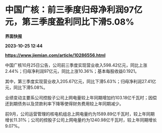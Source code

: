 # 中国广核：前三季度归母净利润97亿元，第三季度盈利同比下滑5.08%
**界面快报**

**2023-10-25 12:44**

**https://www.jiemian.com/article/10286556.html**

中国广核10月25日公告，公司前三季度实现营业收入598.42亿元，同比上涨2.44%；归母净利润97亿元，同比上涨10.36%；基本每股收益0.1921。

其中，第三季度实现营业收入205.67亿元，同比下滑5.63%；归母净利润27.41亿元，同比下滑5.08%。

业绩变动主要系公司控股子公司上网电量较上年同期增加约103.18亿千瓦时；因偿还到期债务以及贷款利率下降等使得财务费用较上年同期减少。

前9月，公司运营管理的核电机组总上网电量约为1589.89亿千瓦时，较上年同期增长11.31%；公司的控股子公司上网电量约为1240.98亿千瓦时，较上年同期增长9.07%。